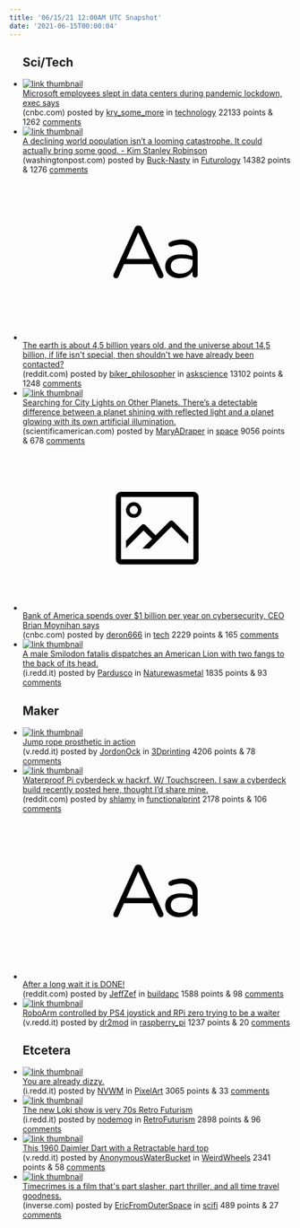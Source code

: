```yaml
---
title: '06/15/21 12:00AM UTC Snapshot'
date: '2021-06-15T00:00:04'
---
```

<ul>
<h2>Sci/Tech</h2>

<li><a href='https://www.cnbc.com/2021/06/13/microsoft-executive-says-workers-slept-in-data-centers-during-lockdown.html'><img src='https://b.thumbs.redditmedia.com/E1nazCn7TFKhIoxTaVgbxwa9LiFvycN8M1JfmRmMBNY.jpg' alt='link thumbnail'></a><div><div class='linkTitle'><a href='https://www.cnbc.com/2021/06/13/microsoft-executive-says-workers-slept-in-data-centers-during-lockdown.html'>Microsoft employees slept in data centers during pandemic lockdown, exec says</a></div>(cnbc.com) posted by <a href='https://www.reddit.com/user/kry_some_more'>kry_some_more</a> in <a href='https://www.reddit.com/r/technology'>technology</a> 22133 points & 1262 <a href='https://www.reddit.com/r/technology/comments/nzi3bb/microsoft_employees_slept_in_data_centers_during/'>comments</a></div></li>

<li><a href='https://www.washingtonpost.com/opinions/2021/06/07/please-hold-panic-about-world-population-decline-its-non-problem/'><img src='https://b.thumbs.redditmedia.com/cdi8IhJQA09u8lPMpQhPzJcbkA6tY7322m9WTRdc7-s.jpg' alt='link thumbnail'></a><div><div class='linkTitle'><a href='https://www.washingtonpost.com/opinions/2021/06/07/please-hold-panic-about-world-population-decline-its-non-problem/'>A declining world population isn’t a looming catastrophe. It could actually bring some good. - Kim Stanley Robinson</a></div>(washingtonpost.com) posted by <a href='https://www.reddit.com/user/Buck-Nasty'>Buck-Nasty</a> in <a href='https://www.reddit.com/r/Futurology'>Futurology</a> 14382 points & 1276 <a href='https://www.reddit.com/r/Futurology/comments/nzqcrx/a_declining_world_population_isnt_a_looming/'>comments</a></div></li>

<li><a href='https://www.reddit.com/r/askscience/comments/nzh4j0/the_earth_is_about_45_billion_years_old_and_the/'><svg version='1.1' viewBox='-34 -12 104 64' preserveAspectRatio='xMidYMid slice' xmlns='http://www.w3.org/2000/svg' xmlns:xlink='http://www.w3.org/1999/xlink'>
    <title>text link thumbnail</title>
    <path d='M12.19,8.84a1.45,1.45,0,0,0-1.4-1h-.12a1.46,1.46,0,0,0-1.42,1L1.14,26.56a1.29,1.29,0,0,0-.14.59,1,1,0,0,0,1,1,1.12,1.12,0,0,0,1.08-.77l2.08-4.65h11l2.08,4.59a1.24,1.24,0,0,0,1.12.83,1.08,1.08,0,0,0,1.08-1.08,1.64,1.64,0,0,0-.14-.57ZM6.08,20.71l4.59-10.22,4.6,10.22Z'>
    </path>
    <path d='M32.24,14.78A6.35,6.35,0,0,0,27.6,13.2a11.36,11.36,0,0,0-4.7,1,1,1,0,0,0-.58.89,1,1,0,0,0,.94.92,1.23,1.23,0,0,0,.39-.08,8.87,8.87,0,0,1,3.72-.81c2.7,0,4.28,1.33,4.28,3.92v.5a15.29,15.29,0,0,0-4.42-.61c-3.64,0-6.14,1.61-6.14,4.64v.05c0,2.95,2.7,4.48,5.37,4.48a6.29,6.29,0,0,0,5.19-2.48V26.9a1,1,0,0,0,1,1,1,1,0,0,0,1-1.06V19A5.71,5.71,0,0,0,32.24,14.78Zm-.56,7.7c0,2.28-2.17,3.89-4.81,3.89-1.94,0-3.61-1.06-3.61-2.86v-.06c0-1.8,1.5-3,4.2-3a15.2,15.2,0,0,1,4.22.61Z'>
    </path>
    </svg></a><div><div class='linkTitle'><a href='https://www.reddit.com/r/askscience/comments/nzh4j0/the_earth_is_about_45_billion_years_old_and_the/'>The earth is about 4,5 billion years old, and the universe about 14,5 billion, if life isn't special, then shouldn't we have already been contacted?</a></div>(reddit.com) posted by <a href='https://www.reddit.com/user/biker_philosopher'>biker_philosopher</a> in <a href='https://www.reddit.com/r/askscience'>askscience</a> 13102 points & 1248 <a href='https://www.reddit.com/r/askscience/comments/nzh4j0/the_earth_is_about_45_billion_years_old_and_the/'>comments</a></div></li>

<li><a href='https://www.scientificamerican.com/article/searching-for-city-lights-on-other-planets/'><img src='https://a.thumbs.redditmedia.com/-m7lILxHt6UHWgej1EZChDtyL7lLQkC8LIhkaLkIMO8.jpg' alt='link thumbnail'></a><div><div class='linkTitle'><a href='https://www.scientificamerican.com/article/searching-for-city-lights-on-other-planets/'>Searching for City Lights on Other Planets. There’s a detectable difference between a planet shining with reflected light and a planet glowing with its own artificial illumination.</a></div>(scientificamerican.com) posted by <a href='https://www.reddit.com/user/MaryADraper'>MaryADraper</a> in <a href='https://www.reddit.com/r/space'>space</a> 9056 points & 678 <a href='https://www.reddit.com/r/space/comments/nzmkx9/searching_for_city_lights_on_other_planets_theres/'>comments</a></div></li>

<li><a href='https://www.cnbc.com/2021/06/14/bank-of-america-spends-over-1-billion-per-year-on-cybersecurity.html'><svg version='1.1' viewBox='-34 -14 104 64' preserveAspectRatio='xMidYMid meet' xmlns='http://www.w3.org/2000/svg' xmlns:xlink='http://www.w3.org/1999/xlink'>
    <title>link thumbnail</title>
    <path d='M32,4H4A2,2,0,0,0,2,6V30a2,2,0,0,0,2,2H32a2,2,0,0,0,2-2V6A2,2,0,0,0,32,4ZM4,30V6H32V30Z'></path>
    <path d='M8.92,14a3,3,0,1,0-3-3A3,3,0,0,0,8.92,14Zm0-4.6A1.6,1.6,0,1,1,7.33,11,1.6,1.6,0,0,1,8.92,9.41Z'></path>
    <path d='M22.78,15.37l-5.4,5.4-4-4a1,1,0,0,0-1.41,0L5.92,22.9v2.83l6.79-6.79L16,22.18l-3.75,3.75H15l8.45-8.45L30,24V21.18l-5.81-5.81A1,1,0,0,0,22.78,15.37Z'></path>
    </svg></a><div><div class='linkTitle'><a href='https://www.cnbc.com/2021/06/14/bank-of-america-spends-over-1-billion-per-year-on-cybersecurity.html'>Bank of America spends over $1 billion per year on cybersecurity, CEO Brian Moynihan says</a></div>(cnbc.com) posted by <a href='https://www.reddit.com/user/deron666'>deron666</a> in <a href='https://www.reddit.com/r/tech'>tech</a> 2229 points & 165 <a href='https://www.reddit.com/r/tech/comments/nzn4cs/bank_of_america_spends_over_1_billion_per_year_on/'>comments</a></div></li>

<li><a href='https://i.redd.it/0scr4mgaa8571.jpg'><img src='https://a.thumbs.redditmedia.com/LKJD7PuQri5EJO5acBa-U4u6XDwXtqBWf4mduQ56lu4.jpg' alt='link thumbnail'></a><div><div class='linkTitle'><a href='https://i.redd.it/0scr4mgaa8571.jpg'>A male Smilodon fatalis dispatches an American Lion with two fangs to the back of its head.</a></div>(i.redd.it) posted by <a href='https://www.reddit.com/user/Pardusco'>Pardusco</a> in <a href='https://www.reddit.com/r/Naturewasmetal'>Naturewasmetal</a> 1835 points & 93 <a href='https://www.reddit.com/r/Naturewasmetal/comments/nzm538/a_male_smilodon_fatalis_dispatches_an_american/'>comments</a></div></li>

<h2>Maker</h2>

<li><a href='https://v.redd.it/enk9520g76571'><img src='https://b.thumbs.redditmedia.com/DSby1LhWvQzapuL-LxZk1Rah2nk_6T5gOQZIfc6Bjew.jpg' alt='link thumbnail'></a><div><div class='linkTitle'><a href='https://v.redd.it/enk9520g76571'>Jump rope prosthetic in action</a></div>(v.redd.it) posted by <a href='https://www.reddit.com/user/JordonOck'>JordonOck</a> in <a href='https://www.reddit.com/r/3Dprinting'>3Dprinting</a> 4206 points & 78 <a href='https://www.reddit.com/r/3Dprinting/comments/nzfxat/jump_rope_prosthetic_in_action/'>comments</a></div></li>

<li><a href='https://www.reddit.com/gallery/nzltwi'><img src='https://a.thumbs.redditmedia.com/S25G0hXRwpxS8icGrk1OMdgWiaDqwia0KeFTuhd6UT4.jpg' alt='link thumbnail'></a><div><div class='linkTitle'><a href='https://www.reddit.com/gallery/nzltwi'>Waterproof Pi cyberdeck w hackrf. W/ Touchscreen. I saw a cyberdeck build recently posted here, thought I’d share mine.</a></div>(reddit.com) posted by <a href='https://www.reddit.com/user/shlamy'>shlamy</a> in <a href='https://www.reddit.com/r/functionalprint'>functionalprint</a> 2178 points & 106 <a href='https://www.reddit.com/r/functionalprint/comments/nzltwi/waterproof_pi_cyberdeck_w_hackrf_w_touchscreen_i/'>comments</a></div></li>

<li><a href='https://www.reddit.com/r/buildapc/comments/nzh52s/after_a_long_wait_it_is_done/'><svg version='1.1' viewBox='-34 -12 104 64' preserveAspectRatio='xMidYMid slice' xmlns='http://www.w3.org/2000/svg' xmlns:xlink='http://www.w3.org/1999/xlink'>
    <title>text link thumbnail</title>
    <path d='M12.19,8.84a1.45,1.45,0,0,0-1.4-1h-.12a1.46,1.46,0,0,0-1.42,1L1.14,26.56a1.29,1.29,0,0,0-.14.59,1,1,0,0,0,1,1,1.12,1.12,0,0,0,1.08-.77l2.08-4.65h11l2.08,4.59a1.24,1.24,0,0,0,1.12.83,1.08,1.08,0,0,0,1.08-1.08,1.64,1.64,0,0,0-.14-.57ZM6.08,20.71l4.59-10.22,4.6,10.22Z'>
    </path>
    <path d='M32.24,14.78A6.35,6.35,0,0,0,27.6,13.2a11.36,11.36,0,0,0-4.7,1,1,1,0,0,0-.58.89,1,1,0,0,0,.94.92,1.23,1.23,0,0,0,.39-.08,8.87,8.87,0,0,1,3.72-.81c2.7,0,4.28,1.33,4.28,3.92v.5a15.29,15.29,0,0,0-4.42-.61c-3.64,0-6.14,1.61-6.14,4.64v.05c0,2.95,2.7,4.48,5.37,4.48a6.29,6.29,0,0,0,5.19-2.48V26.9a1,1,0,0,0,1,1,1,1,0,0,0,1-1.06V19A5.71,5.71,0,0,0,32.24,14.78Zm-.56,7.7c0,2.28-2.17,3.89-4.81,3.89-1.94,0-3.61-1.06-3.61-2.86v-.06c0-1.8,1.5-3,4.2-3a15.2,15.2,0,0,1,4.22.61Z'>
    </path>
    </svg></a><div><div class='linkTitle'><a href='https://www.reddit.com/r/buildapc/comments/nzh52s/after_a_long_wait_it_is_done/'>After a long wait it is DONE!</a></div>(reddit.com) posted by <a href='https://www.reddit.com/user/JeffZef'>JeffZef</a> in <a href='https://www.reddit.com/r/buildapc'>buildapc</a> 1588 points & 98 <a href='https://www.reddit.com/r/buildapc/comments/nzh52s/after_a_long_wait_it_is_done/'>comments</a></div></li>

<li><a href='https://v.redd.it/jqj88i95w8571'><img src='https://b.thumbs.redditmedia.com/BsJIxRlFi7iCcuMNCZftvteYgMWvqvWD4y9RjkCWRME.jpg' alt='link thumbnail'></a><div><div class='linkTitle'><a href='https://v.redd.it/jqj88i95w8571'>RoboArm controlled by PS4 joystick and RPi zero trying to be a waiter</a></div>(v.redd.it) posted by <a href='https://www.reddit.com/user/dr2mod'>dr2mod</a> in <a href='https://www.reddit.com/r/raspberry_pi'>raspberry_pi</a> 1237 points & 20 <a href='https://www.reddit.com/r/raspberry_pi/comments/nzomfh/roboarm_controlled_by_ps4_joystick_and_rpi_zero/'>comments</a></div></li>

<h2>Etcetera</h2>

<li><a href='https://i.redd.it/lvod5ajwk8571.png'><img src='https://b.thumbs.redditmedia.com/2LTY4hY9h5dDFu57yFXM5qODStgb0jFXYzv5OpzLUgg.jpg' alt='link thumbnail'></a><div><div class='linkTitle'><a href='https://i.redd.it/lvod5ajwk8571.png'>You are already dizzy.</a></div>(i.redd.it) posted by <a href='https://www.reddit.com/user/NVWM'>NVWM</a> in <a href='https://www.reddit.com/r/PixelArt'>PixelArt</a> 3065 points & 33 <a href='https://www.reddit.com/r/PixelArt/comments/nzn9se/you_are_already_dizzy/'>comments</a></div></li>

<li><a href='https://i.redd.it/gn2sjczja7571.jpg'><img src='https://b.thumbs.redditmedia.com/fPJM5-mwyqDwMIg5wdClD7SBh8QGaOzzD0B0nr-K17Y.jpg' alt='link thumbnail'></a><div><div class='linkTitle'><a href='https://i.redd.it/gn2sjczja7571.jpg'>The new Loki show is very 70s Retro Futurism</a></div>(i.redd.it) posted by <a href='https://www.reddit.com/user/nodemog'>nodemog</a> in <a href='https://www.reddit.com/r/RetroFuturism'>RetroFuturism</a> 2898 points & 96 <a href='https://www.reddit.com/r/RetroFuturism/comments/nziysn/the_new_loki_show_is_very_70s_retro_futurism/'>comments</a></div></li>

<li><a href='https://v.redd.it/fib8tp76x7571'><img src='https://a.thumbs.redditmedia.com/1cnMHzBZEB731E-DaDZz5AVnxsgs19klxpnSN7-U-x8.jpg' alt='link thumbnail'></a><div><div class='linkTitle'><a href='https://v.redd.it/fib8tp76x7571'>This 1960 Daimler Dart with a Retractable hard top</a></div>(v.redd.it) posted by <a href='https://www.reddit.com/user/AnonymousWaterBucket'>AnonymousWaterBucket</a> in <a href='https://www.reddit.com/r/WeirdWheels'>WeirdWheels</a> 2341 points & 58 <a href='https://www.reddit.com/r/WeirdWheels/comments/nzkuj6/this_1960_daimler_dart_with_a_retractable_hard_top/'>comments</a></div></li>

<li><a href='https://www.inverse.com/entertainment/free-scifi-movies-online-june-2021-timecrimes'><img src='https://b.thumbs.redditmedia.com/xSBWeDHsK3HIqF5KX2kTeUXFeLtuantk7M0LcCIMOsM.jpg' alt='link thumbnail'></a><div><div class='linkTitle'><a href='https://www.inverse.com/entertainment/free-scifi-movies-online-june-2021-timecrimes'>Timecrimes is a film that's part slasher, part thriller, and all time travel goodness.</a></div>(inverse.com) posted by <a href='https://www.reddit.com/user/EricFromOuterSpace'>EricFromOuterSpace</a> in <a href='https://www.reddit.com/r/scifi'>scifi</a> 489 points & 27 <a href='https://www.reddit.com/r/scifi/comments/nzdr8g/timecrimes_is_a_film_thats_part_slasher_part/'>comments</a></div></li>

</ul>
